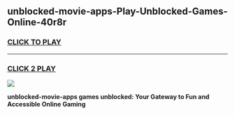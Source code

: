 
## unblocked-movie-apps-Play-Unblocked-Games-Online-40r8r
<h3>
<a href="https://premium76.site?title=unblocked-movie-apps&ref=25A">CLICK TO PLAY</a></h3>
<hr>

<h3>
<a href="https://premium76.site?title=unblocked-movie-apps&ref=25A">CLICK 2 PLAY</a>
  
</h3>

<a href="https://premium76.site?title=unblocked-movie-apps&ref=25A"><img src="https://clearcache.store/games.png"></a>


**unblocked-movie-apps games unblocked: Your Gateway to Fun and Accessible Online Gaming**
